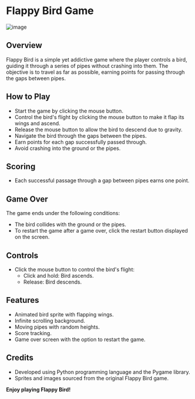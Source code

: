 # Flappy Bird Game

![image](https://github.com/AfonsoSantos44/Python_Games/assets/126657273/f70172d9-1cef-4d04-9c8e-73fa1955de94)

## Overview

Flappy Bird is a simple yet addictive game where the player controls a bird, guiding it through a series of pipes without crashing into them. The objective is to travel as far as possible, earning points for passing through the gaps between pipes.

## How to Play

- Start the game by clicking the mouse button.
- Control the bird's flight by clicking the mouse button to make it flap its wings and ascend.
- Release the mouse button to allow the bird to descend due to gravity.
- Navigate the bird through the gaps between the pipes.
- Earn points for each gap successfully passed through.
- Avoid crashing into the ground or the pipes.

## Scoring

- Each successful passage through a gap between pipes earns one point.

## Game Over

The game ends under the following conditions:

- The bird collides with the ground or the pipes.
- To restart the game after a game over, click the restart button displayed on the screen.

## Controls

- Click the mouse button to control the bird's flight:
  - Click and hold: Bird ascends.
  - Release: Bird descends.

## Features

- Animated bird sprite with flapping wings.
- Infinite scrolling background.
- Moving pipes with random heights.
- Score tracking.
- Game over screen with the option to restart the game.

## Credits

- Developed using Python programming language and the Pygame library.
- Sprites and images sourced from the original Flappy Bird game.

**Enjoy playing Flappy Bird!**
